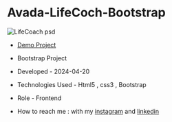 # Avada-LifeCoch-Bootstrap

![LifeCoach psd](https://github.com/NegarEbneali/Avada-LifeCoch-Bootstrap/assets/166214628/feb1dfe4-be7b-49d6-90b9-6f63f80d050b)

- [Demo Project](https://negarebneali.github.io/Avada-LifeCoch-Bootstrap/)

- Bootstrap Project

- Developed - 2024-04-20

- Technologies Used - Html5 , css3 , Bootstrap

- Role - Frontend

- How to reach me : with my [instagram](https://www.instagram.com/negar.ebn_web) and [linkedin](https://www.linkedin.com/in/negar-ebneali)
